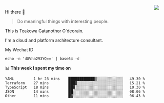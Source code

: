 <img align="right" src="https://github-readme-stats.vercel.app/api?username=Teakowa&show_icons=true&icon_color=2f80ed&text_color=718096&bg_color=ffffff&hide_title=true" />

Hi there 👋

> Do meaningful things with interesting people.

This is Teakowa Gatanothor O'deorain.

I'm a cloud and platform architecture consultant.

My Wechat ID

```
echo -n 'dGVha293YQ==' | base64 -d
```

📊 **This week I spent my time on**
<!--START_SECTION:waka-->
```text
YAML         1 hr 28 mins    ████████████▒░░░░░░░░░░░░   49.30 % 
Terraform    27 mins         ███▓░░░░░░░░░░░░░░░░░░░░░   15.21 % 
TypeScript   18 mins         ██▓░░░░░░░░░░░░░░░░░░░░░░   10.30 % 
JSON         14 mins         ██░░░░░░░░░░░░░░░░░░░░░░░   08.06 % 
Other        11 mins         █▓░░░░░░░░░░░░░░░░░░░░░░░   06.43 % 
```
<!--END_SECTION:waka-->
